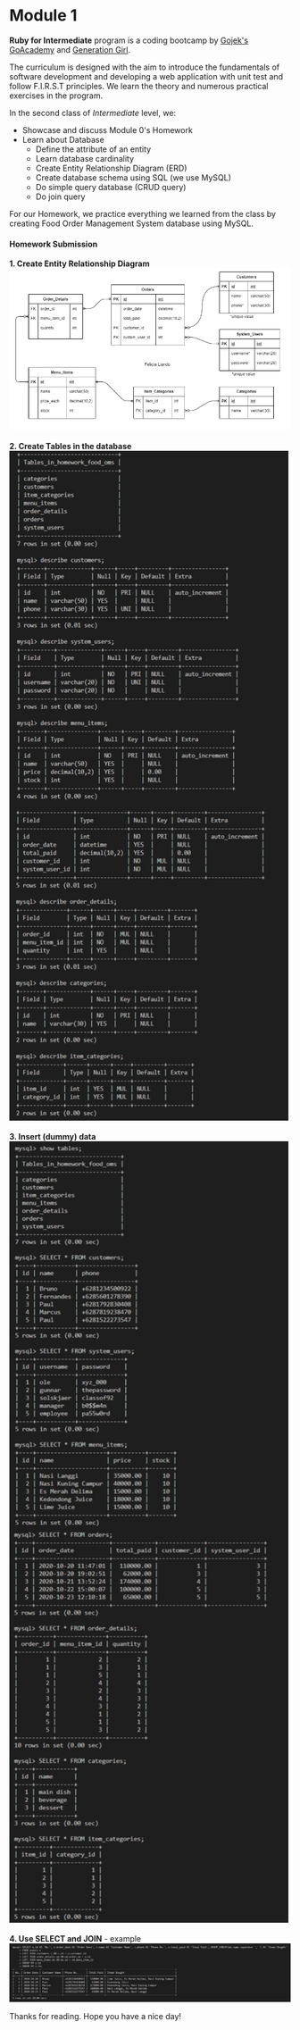 # Module 1

**Ruby for Intermediate** program is a coding bootcamp by [Gojek's GoAcademy](https://www.gojek.com/go-academy/) and [Generation Girl](https://www.generationgirl.org/).

The curriculum is designed with the aim to introduce the fundamentals of software development and developing a web application with unit test and follow F.I.R.S.T principles.
We learn the theory and numerous practical exercises in the program.

In the second class of *Intermediate* level, we:
* Showcase and discuss Module 0's Homework
* Learn about Database
    * Define the attribute of an entity
    * Learn database cardinality
    * Create Entity Relationship Diagram (ERD)
    * Create database schema using SQL (we use MySQL)
    * Do simple query database (CRUD query)
    * Do join query

For our Homework, we practice everything we learned from the class by creating Food Order Management System database using MySQL.

#### Homework Submission
**1. Create Entity Relationship Diagram**\
![](https://github.com/fliando/ruby_intermediate/blob/master/module-1/1.%20Homework%20-%20FoodOMS%20-%20ERD.jpg)\
\
**2. Create Tables in the database**\
<img src="https://github.com/fliando/ruby_intermediate/blob/master/module-1/2.%20Homework%20-%20FoodOMS%20-%20Create%20Tables.jpg" width = 500, height = 1200>\
\
**3. Insert (dummy) data**\
<img src=https://github.com/fliando/ruby_intermediate/blob/master/module-1/3.%20Homework%20-%20FoodOMS%20-%20Insert%20Dummy%20Data.jpg width = 500, height = 1400>\
\
**4. Use SELECT and JOIN** - example\
<img src=https://github.com/fliando/ruby_intermediate/blob/master/module-1/4.%20Homework%20-%20FoodOMS%20-%20Order%20Summary.JPG>


Thanks for reading. Hope you have a nice day!